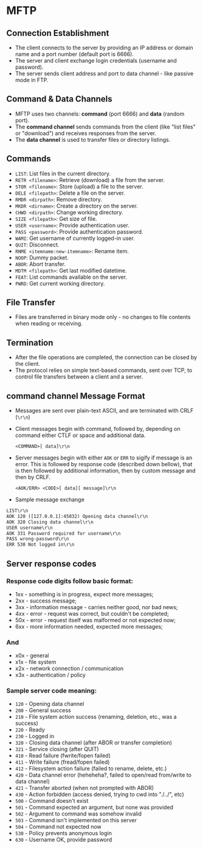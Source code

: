 # MFTP

## **Connection Establishment**

   - The client connects to the server by providing an IP address or domain name and a port number (default port is 6666).
   - The server and client exchange login credentials (username and password).
   - The server sends client address and port to data channel - like passive mode in FTP.

## **Command & Data Channels**

   - MFTP uses two channels: **command** (port 6666) and **data** (random port).
   - The **command channel** sends commands from the client (like "list files" or "download") and receives responses from the server.
   - The **data channel** is used to transfer files or directory listings.

## **Commands**

   - `LIST`: List files in the current directory.
   - `RETR <filename>`: Retrieve (download) a file from the server.
   - `STOR <filename>`: Store (upload) a file to the server. 
   - `DELE <filepath>`: Delete a file on the server.
   - `RMDR <dirpath>`: Remove directory.
   - `MKDR <dirname>`: Create a directory on the server.
   - `CHWD <dirpath>`: Change working directory.
   - `SIZE <filepath>`: Get size of file.
   - `USER <username>`: Provide authentication user.
   - `PASS <password>`: Provide authentication password.
   - `WAMI`: Get username of currently logged-in user.
   - `QUIT`: Disconnect.
   - `RNME <itemname:new-itemname>`: Rename item.
   - `NOOP`: Dummy packet.
   - `ABOR`: Abort transfer.
   - `MDTM <filepath>`: Get last modified datetime.
   - `FEAT`: List commands available on the server.
   - `PWRD`: Get current working directory.

## **File Transfer**

   - Files are transferred in binary mode only - no changes to file contents when reading or receiving.

## **Termination**

   - After the file operations are completed, the connection can be closed by the client.
   - The protocol relies on simple text-based commands, sent over TCP, to control file transfers between a client and a server.

## **command channel Message Format**

   - Messages are sent over plain-text ASCII, and are terminated with CRLF (`\r\n`)
   - Client messages begin with command, followed by, depending on command either CTLF or space and additional data.

		`<COMMAND>[ data]\r\n`

   - Server messages begin with either `AOK` or `ERR` to sigify if message is an error. This is followed by response code (described down bellow), that is then followed by additional information, then by custom message and then by CRLF.

		`<AOK/ERR> <CODE>[ data][ message]\r\n`

   - Sample message exchange

```txt
LIST\r\n
AOK 120 ([127.0.0.1]:45032) Opening data channel\r\n
AOK 320 Closing data channel\r\n
USER username\r\n
AOK 331 Password required for username\r\n
PASS wrong-password\r\n
ERR 530 Not logged in\r\n
```

## **Server response codes**

### Response code digits follow basic format:

  - 1xx - something is in progress, expect more messages;
  - 2xx - success message;
  - 3xx - information message - carries neither good, nor bad news;
  - 4xx - error - request was correct, but couldn't be completed;
  - 50x - error - request itself was malformed or not expected now;
  - 6xx - more information needed, expected more messages;
 
### And

  - x0x - general
  - x1x - file system
  - x2x - network connection / communication
  - x3x - authentication / policy

### Sample server code meaning:

  - `120` - Opening data channel
  - `200` - General success
  - `210` - File system action success (renaming, deletion, etc., was a success)
  - `220` - Ready
  - `230` - Logged in
  - `320` - Closing data channel (after ABOR or transfer completion)
  - `321` - Service closing (after QUIT)
  - `410` - Read failure (fwrite/fopen failed)
  - `411` - Write failure (fread/fopen failed)
  - `412` - Filesystem action failure (failed to rename, delete, etc.)
  - `420` - Data channel error (heheheha?, failed to open/read from/write to data channel)
  - `421` - Transfer aborted (when not prompted with ABOR)
  - `430` - Action forbidden (access denied, trying to cwd into "./../", etc)
  - `500` - Command doesn't exist
  - `501` - Command expected an argument, but none was provided
  - `502` - Argument to command was somehow invalid
  - `503` - Command isn't implemented on this server
  - `504` - Command not expected now
  - `530` - Policy prevents anonymous login
  - `630` - Username OK, provide password
